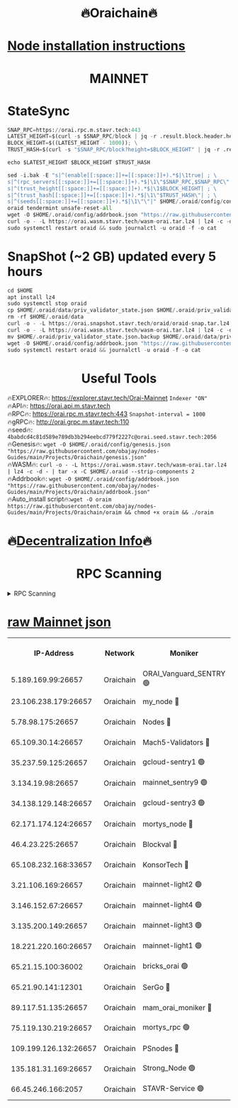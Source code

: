 <h1 align="center"> 🔥Oraichain🔥</h1>

[Node installation instructions](https://github.com/obajay/nodes-Guides/tree/main/Projects/Oraichain)
=
<h1 align="center"> MAINNET</h1>

# StateSync
```python
SNAP_RPC=https://orai.rpc.m.stavr.tech:443
LATEST_HEIGHT=$(curl -s $SNAP_RPC/block | jq -r .result.block.header.height); \
BLOCK_HEIGHT=$((LATEST_HEIGHT - 1000)); \
TRUST_HASH=$(curl -s "$SNAP_RPC/block?height=$BLOCK_HEIGHT" | jq -r .result.block_id.hash)

echo $LATEST_HEIGHT $BLOCK_HEIGHT $TRUST_HASH

sed -i.bak -E "s|^(enable[[:space:]]+=[[:space:]]+).*$|\1true| ; \
s|^(rpc_servers[[:space:]]+=[[:space:]]+).*$|\1\"$SNAP_RPC,$SNAP_RPC\"| ; \
s|^(trust_height[[:space:]]+=[[:space:]]+).*$|\1$BLOCK_HEIGHT| ; \
s|^(trust_hash[[:space:]]+=[[:space:]]+).*$|\1\"$TRUST_HASH\"| ; \
s|^(seeds[[:space:]]+=[[:space:]]+).*$|\1\"\"|" $HOME/.oraid/config/config.toml
oraid tendermint unsafe-reset-all
wget -O $HOME/.oraid/config/addrbook.json "https://raw.githubusercontent.com/obajay/nodes-Guides/main/Projects/Oraichain/addrbook.json"
curl -o - -L https://orai.wasm.stavr.tech/wasm-orai.tar.lz4 | lz4 -c -d - | tar -x -C $HOME/.oraid --strip-components 2
sudo systemctl restart oraid && sudo journalctl -u oraid -f -o cat
```
# SnapShot (~2 GB) updated every 5 hours
```python
cd $HOME
apt install lz4
sudo systemctl stop oraid
cp $HOME/.oraid/data/priv_validator_state.json $HOME/.oraid/priv_validator_state.json.backup
rm -rf $HOME/.oraid/data
curl -o - -L https://orai.snapshot.stavr.tech/oraid/oraid-snap.tar.lz4 | lz4 -c -d - | tar -x -C $HOME/.oraid --strip-components 2
curl -o - -L https://orai.wasm.stavr.tech/wasm-orai.tar.lz4 | lz4 -c -d - | tar -x -C $HOME/.oraid --strip-components 2
mv $HOME/.oraid/priv_validator_state.json.backup $HOME/.oraid/data/priv_validator_state.json
wget -O $HOME/.oraid/config/addrbook.json "https://raw.githubusercontent.com/obajay/nodes-Guides/main/Projects/Oraichain/addrbook.json"
sudo systemctl restart oraid && journalctl -u oraid -f -o cat
```

 <h1 align="center"> Useful Tools</h1>

🔥EXPLORER🔥:     https://explorer.stavr.tech/Orai-Mainnet        `Indexer "ON"` \
🔥API🔥:          https://orai.api.m.stavr.tech \
🔥RPC🔥:          https://orai.rpc.m.stavr.tech:443              `Snapshot-interval = 1000` \
🔥gRPC🔥:         http://orai.grpc.m.stavr.tech:110 \
🔥seed🔥:      `4babdcd4c81d589e789db3b294eebcd779f2227c@orai.seed.stavr.tech:2056` \
🔥Genesis🔥:   `wget -O $HOME/.oraid/config/genesis.json "https://raw.githubusercontent.com/obajay/nodes-Guides/main/Projects/Oraichain/genesis.json"` \
🔥WASM🔥:      `curl -o - -L https://orai.wasm.stavr.tech/wasm-orai.tar.lz4 | lz4 -c -d - | tar -x -C $HOME/.oraid --strip-components 2` \
🔥Addrbook🔥:  `wget -O $HOME/.oraid/config/addrbook.json "https://raw.githubusercontent.com/obajay/nodes-Guides/main/Projects/Oraichain/addrbook.json"` \
🔥Auto_install script🔥:`wget -O oraim https://raw.githubusercontent.com/obajay/nodes-Guides/main/Projects/Oraichain/oraim && chmod +x oraim && ./oraim`

🔥[Decentralization Info](https://github.com/obajay/StateSync-snapshots/tree/main/Projects/Oraichain/Decentralization)🔥
=
<h1 align="center"> RPC Scanning</h1>

<details>
<summary>RPC Scanning</summary>

<h2 align="center"> We scan nodes in real time every 4 hours. And we provide the final result of RPC endpoints.
We cannot influence the operation of these nodes in any way. </h2>


```python
If Voting Power is higher than 0 --> then the Node is a validator of the network and may be subject to attack and be a potential threat to the chain.
```
```python
We marked such validators with a red symbol
```

</details>

[raw Mainnet json](https://rpc-check.oraim.stavr.tech/oraim/rpc-oraim-result.json)
=


<table><tr><th>IP-Address</th><th>Network</th><th>Moniker</th><th>Latest Block Height</th><th>Earliest Block Height</th><th>Catching Up</th><th>Tx Index</th><th>Voting Power</th><th>Scan Time</th></tr><tr><td>5.189.169.99:26657</td><td>Oraichain</td><td>ORAI_Vanguard_SENTRY 🟢</td><td>16029419</td><td>0</td><td>False</td><td>on</td><td>0</td><td>2024-03-02T22:13:18.199089194UTC</td></tr><tr><td>23.106.238.179:26657</td><td>Oraichain</td><td>my_node 🔴</td><td>16029422</td><td>0</td><td>False</td><td>on</td><td>307106</td><td>2024-03-02T22:13:32.721415095UTC</td></tr><tr><td>5.78.98.175:26657</td><td>Oraichain</td><td>Nodes 🔴</td><td>16029424</td><td>0</td><td>False</td><td>off</td><td>166122</td><td>2024-03-02T22:13:46.441253382UTC</td></tr><tr><td>65.109.30.14:26657</td><td>Oraichain</td><td>Mach5-Validators 🔴</td><td>16029428</td><td>0</td><td>False</td><td>off</td><td>644</td><td>2024-03-02T22:14:08.976583941UTC</td></tr><tr><td>35.237.59.125:26657</td><td>Oraichain</td><td>gcloud-sentry1 🟢</td><td>16029419</td><td>1</td><td>False</td><td>on</td><td>0</td><td>2024-03-02T22:13:15.378196198UTC</td></tr><tr><td>3.134.19.98:26657</td><td>Oraichain</td><td>mainnet_sentry9 🟢</td><td>16029423</td><td>1</td><td>False</td><td>on</td><td>0</td><td>2024-03-02T22:13:40.813062386UTC</td></tr><tr><td>34.138.129.148:26657</td><td>Oraichain</td><td>gcloud-sentry3 🟢</td><td>16029426</td><td>1</td><td>False</td><td>on</td><td>0</td><td>2024-03-02T22:13:58.932807984UTC</td></tr><tr><td>62.171.174.124:26657</td><td>Oraichain</td><td>mortys_node 🔴</td><td>16029428</td><td>1</td><td>False</td><td>off</td><td>168571</td><td>2024-03-02T22:14:09.240883759UTC</td></tr><tr><td>46.4.23.225:26657</td><td>Oraichain</td><td>Blockval 🔴</td><td>16029429</td><td>10774049</td><td>False</td><td>off</td><td>277189</td><td>2024-03-02T22:14:14.071359179UTC</td></tr><tr><td>65.108.232.168:33657</td><td>Oraichain</td><td>KonsorTech 🔴</td><td>16029419</td><td>14344801</td><td>False</td><td>off</td><td>50586</td><td>2024-03-02T22:13:14.733064765UTC</td></tr><tr><td>3.21.106.169:26657</td><td>Oraichain</td><td>mainnet-light2 🟢</td><td>16029422</td><td>15275144</td><td>False</td><td>on</td><td>0</td><td>2024-03-02T22:13:35.755656777UTC</td></tr><tr><td>3.146.152.67:26657</td><td>Oraichain</td><td>mainnet-light4 🟢</td><td>16029424</td><td>15275144</td><td>False</td><td>on</td><td>0</td><td>2024-03-02T22:13:45.533397503UTC</td></tr><tr><td>3.135.200.149:26657</td><td>Oraichain</td><td>mainnet-light3 🟢</td><td>16029425</td><td>15275144</td><td>False</td><td>on</td><td>0</td><td>2024-03-02T22:13:49.129517757UTC</td></tr><tr><td>18.221.220.160:26657</td><td>Oraichain</td><td>mainnet-light1 🟢</td><td>16029426</td><td>15643601</td><td>False</td><td>on</td><td>0</td><td>2024-03-02T22:13:55.900039978UTC</td></tr><tr><td>65.21.15.100:36002</td><td>Oraichain</td><td>bricks_orai 🟢</td><td>16029429</td><td>15848470</td><td>False</td><td>on</td><td>0</td><td>2024-03-02T22:14:11.797594457UTC</td></tr><tr><td>65.21.90.141:12301</td><td>Oraichain</td><td>SerGo 🔴</td><td>16029427</td><td>15929427</td><td>False</td><td>off</td><td>1</td><td>2024-03-02T22:14:01.290036055UTC</td></tr><tr><td>89.117.51.135:26657</td><td>Oraichain</td><td>mam_orai_moniker 🔴</td><td>16029419</td><td>15951001</td><td>False</td><td>on</td><td>5</td><td>2024-03-02T22:13:15.724668147UTC</td></tr><tr><td>75.119.130.219:26657</td><td>Oraichain</td><td>mortys_rpc 🟢</td><td>16029427</td><td>15960001</td><td>False</td><td>on</td><td>0</td><td>2024-03-02T22:14:04.286009845UTC</td></tr><tr><td>109.199.126.132:26657</td><td>Oraichain</td><td>PSnodes 🔴</td><td>16029426</td><td>15964001</td><td>False</td><td>on</td><td>14</td><td>2024-03-02T22:13:56.217126161UTC</td></tr><tr><td>135.181.31.169:26657</td><td>Oraichain</td><td>Strong_Node 🟢</td><td>16026110</td><td>16025001</td><td>False</td><td>on</td><td>0</td><td>2024-03-02T22:13:35.108949195UTC</td></tr><tr><td>66.45.246.166:2057</td><td>Oraichain</td><td>STAVR-Service 🟢</td><td>16029427</td><td>16025701</td><td>False</td><td>on</td><td>0</td><td>2024-03-02T22:14:03.976737310UTC</td></tr></table>
